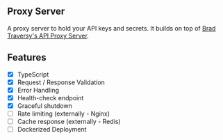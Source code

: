 ## Proxy Server

A proxy server to hold your API keys and secrets. It builds on top of [Brad Traversy's API Proxy Server](https://www.youtube.com/watch?v=ZGymN8aFsv4).

## Features

- [x] TypeScript
- [x] Request / Response Validation
- [x] Error Handling
- [x] Health-check endpoint
- [x] Graceful shutdown
- [ ] Rate limiting (externally - Nginx)
- [ ] Cache response (externally - Redis)
- [ ] Dockerized Deployment
